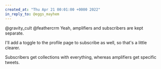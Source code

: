 ```yaml
---
created_at: "Thu Apr 21 00:01:00 +0000 2022"
in_reply_to: @eggs_mayhem
---
```


@gravity_cult @feathercrm Yeah, amplifiers and subscribers are kept separate.

I'll add a toggle to the profile page to subscribe as well, so that's a little clearer.

Subscribers get collections with everything, whereas amplifiers get specific tweets.